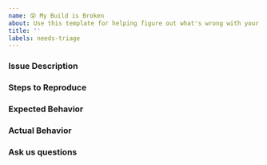 ```yaml
---
name: 😵 My Build is Broken
about: Use this template for helping figure out what's wrong with your build.
title: ''
labels: needs-triage
---
```


<!-- NOTE: The MSBuild team receives a lot of issues and we need to prioritize them accordingly. Please understand that we may not get to your issue for some time. -->
<!-- This is a template that helps us provide quicker feedback. Please use any relevant sections and delete anything you don't need. -->

<!--
* Here are some useful links to help you figure out what's wrong.
* Our documentation: https://github.com/dotnet/msbuild/blob/main/documentation/README.md
* General Help: https://github.com/microsoft/msbuild/blob/main/documentation/wiki/Something's-wrong-in-my-build.md
* Tips & Tricks: https://github.com/microsoft/msbuild/blob/main/documentation/wiki/MSBuild-Tips-%26-Tricks.md
-->

### Issue Description
<!--
* Please include a clear and concise description of the problem.
-->

### Steps to Reproduce
<!--
* Include as much of the following if possible:

* A minimal sample project that reproduces the issue.
* Your zipped project.
* IDE / CLI steps to create the project and reproduce the behaviour.
* Your command line invocation

If providing steps to reproduce the issue proves difficult, consider attaching a binlog:
[Details on sharing binary logs](https://aka.ms/msbuild/binlog)
[More information on binary logs](https://github.com/dotnet/msbuild/blob/main/documentation/wiki/Binary-Log.md)
NOTE: Binary logs capture environment information. Ensure it does not include any information you don't want to be public before you attach one.
If you want to share one just with Microsoft, you can [report a problem through Visual Studio](https://developercommunity.visualstudio.com/report) and share it privately with Microsoft.
-->

### Expected Behavior
<!--
* Include what you are trying to do, and the expected output or behavior.
-->

### Actual Behavior
<!--
* Include the actual output or behavior.
-->

### Ask us questions
<!--
* We ask that you first browse the above links, as your question may already have been answered.
* Be as detailed as you can with these questions.
-->
